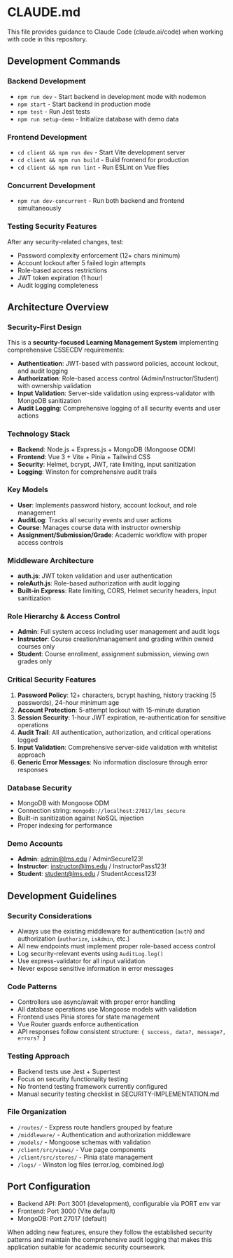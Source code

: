 # CLAUDE.md

This file provides guidance to Claude Code (claude.ai/code) when working with code in this repository.

## Development Commands

### Backend Development
- `npm run dev` - Start backend in development mode with nodemon
- `npm start` - Start backend in production mode
- `npm test` - Run Jest tests
- `npm run setup-demo` - Initialize database with demo data

### Frontend Development  
- `cd client && npm run dev` - Start Vite development server
- `cd client && npm run build` - Build frontend for production
- `cd client && npm run lint` - Run ESLint on Vue files

### Concurrent Development
- `npm run dev-concurrent` - Run both backend and frontend simultaneously

### Testing Security Features
After any security-related changes, test:
- Password complexity enforcement (12+ chars minimum)
- Account lockout after 5 failed login attempts
- Role-based access restrictions
- JWT token expiration (1 hour)
- Audit logging completeness

## Architecture Overview

### Security-First Design
This is a **security-focused Learning Management System** implementing comprehensive CSSECDV requirements:
- **Authentication**: JWT-based with password policies, account lockout, and audit logging
- **Authorization**: Role-based access control (Admin/Instructor/Student) with ownership validation
- **Input Validation**: Server-side validation using express-validator with MongoDB sanitization
- **Audit Logging**: Comprehensive logging of all security events and user actions

### Technology Stack
- **Backend**: Node.js + Express.js + MongoDB (Mongoose ODM)
- **Frontend**: Vue 3 + Vite + Pinia + Tailwind CSS
- **Security**: Helmet, bcrypt, JWT, rate limiting, input sanitization
- **Logging**: Winston for comprehensive audit trails

### Key Models
- **User**: Implements password history, account lockout, and role management
- **AuditLog**: Tracks all security events and user actions
- **Course**: Manages course data with instructor ownership
- **Assignment/Submission/Grade**: Academic workflow with proper access controls

### Middleware Architecture
- **auth.js**: JWT token validation and user authentication
- **roleAuth.js**: Role-based authorization with audit logging
- **Built-in Express**: Rate limiting, CORS, Helmet security headers, input sanitization

### Role Hierarchy & Access Control
- **Admin**: Full system access including user management and audit logs
- **Instructor**: Course creation/management and grading within owned courses only
- **Student**: Course enrollment, assignment submission, viewing own grades only

### Critical Security Features
1. **Password Policy**: 12+ characters, bcrypt hashing, history tracking (5 passwords), 24-hour minimum age
2. **Account Protection**: 5-attempt lockout with 15-minute duration
3. **Session Security**: 1-hour JWT expiration, re-authentication for sensitive operations
4. **Audit Trail**: All authentication, authorization, and critical operations logged
5. **Input Validation**: Comprehensive server-side validation with whitelist approach
6. **Generic Error Messages**: No information disclosure through error responses

### Database Security
- MongoDB with Mongoose ODM
- Connection string: `mongodb://localhost:27017/lms_secure`
- Built-in sanitization against NoSQL injection
- Proper indexing for performance

### Demo Accounts
- **Admin**: admin@lms.edu / AdminSecure123!
- **Instructor**: instructor@lms.edu / InstructorPass123!
- **Student**: student@lms.edu / StudentAccess123!

## Development Guidelines

### Security Considerations
- Always use the existing middleware for authentication (`auth`) and authorization (`authorize`, `isAdmin`, etc.)
- All new endpoints must implement proper role-based access control
- Log security-relevant events using `AuditLog.log()`
- Use express-validator for all input validation
- Never expose sensitive information in error messages

### Code Patterns
- Controllers use async/await with proper error handling
- All database operations use Mongoose models with validation
- Frontend uses Pinia stores for state management
- Vue Router guards enforce authentication
- API responses follow consistent structure: `{ success, data?, message?, errors? }`

### Testing Approach
- Backend tests use Jest + Supertest
- Focus on security functionality testing
- No frontend testing framework currently configured
- Manual security testing checklist in SECURITY-IMPLEMENTATION.md

### File Organization
- `/routes/` - Express route handlers grouped by feature
- `/middleware/` - Authentication and authorization middleware
- `/models/` - Mongoose schemas with validation
- `/client/src/views/` - Vue page components
- `/client/src/stores/` - Pinia state management
- `/logs/` - Winston log files (error.log, combined.log)

## Port Configuration
- Backend API: Port 3001 (development), configurable via PORT env var
- Frontend: Port 3000 (Vite default)
- MongoDB: Port 27017 (default)

When adding new features, ensure they follow the established security patterns and maintain the comprehensive audit logging that makes this application suitable for academic security coursework.
